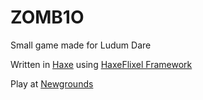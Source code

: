 # ZOMB1O
Small game made for Ludum Dare

Written in [Haxe](https://haxe.org/) using [HaxeFlixel Framework](http://haxeflixel.com/)

[](https://giphy.com/embed/l378oeoPQAhD8MkSY)

Play at [Newgrounds](http://www.newgrounds.com/portal/view/624239)
